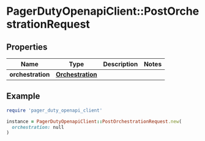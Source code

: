 # PagerDutyOpenapiClient::PostOrchestrationRequest

## Properties

| Name | Type | Description | Notes |
| ---- | ---- | ----------- | ----- |
| **orchestration** | [**Orchestration**](Orchestration.md) |  |  |

## Example

```ruby
require 'pager_duty_openapi_client'

instance = PagerDutyOpenapiClient::PostOrchestrationRequest.new(
  orchestration: null
)
```

